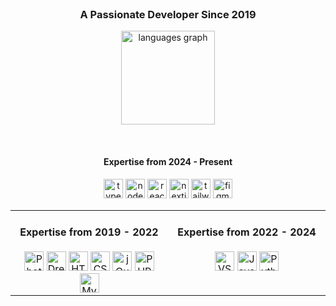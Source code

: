 <div align="center">
  <br>
  <h3>A Passionate Developer Since 2019</h3>
</div>

<div align="center">
  
  <img
    src="https://github-readme-stats.vercel.app/api/top-langs?username=mshsheikh&locale=en&hide_title=false&layout=compact&card_width=320&langs_count=5&theme=dracula&hide_border=false"
    height="150" alt="languages graph" />
</div>

<br>

<div align="center">
  <h4>Expertise from 2024 - Present</h4>
  <img src="https://cdn.jsdelivr.net/gh/devicons/devicon/icons/typescript/typescript-original.svg" height="31" alt="typescript logo" />
  <img src="https://cdn.simpleicons.org/nodedotjs/339933" height="31" alt="nodejs logo" />
  <img src="https://cdn.jsdelivr.net/gh/devicons/devicon/icons/react/react-original.svg" height="31" alt="react logo" />
  <img src="https://cdn.jsdelivr.net/gh/devicons/devicon/icons/nextjs/nextjs-original.svg" height="31" alt="nextjs logo" />
  <img src="https://cdn.simpleicons.org/tailwindcss/06B6D4" height="31" alt="tailwindcss logo" />
  <img src="https://cdn.simpleicons.org/figma/F24E1E" height="31" alt="figma logo" />
</div>


<div align="center">
  <table style="border: none; width: 100%; table-layout: fixed;">
    <tr>
      <!-- Left Column -->
      <td align="center" valign="top" width="50%">
        <h4>Expertise from 2019 - 2022</h4>
        <img src="https://cdn.jsdelivr.net/gh/devicons/devicon/icons/photoshop/photoshop-line.svg" height="31" alt="Photoshop Logo" />
        <img src="https://cdn.jsdelivr.net/gh/devicons/devicon/icons/dreamweaver/dreamweaver-plain.svg" height="31" alt="Dreamweaver Logo" />
        <img src="https://cdn.jsdelivr.net/gh/devicons/devicon/icons/html5/html5-original.svg" height="31" alt="HTML5 Logo" />
        <img src="https://cdn.jsdelivr.net/gh/devicons/devicon/icons/css3/css3-original.svg" height="31" alt="CSS3 Logo" />
        <img src="https://cdn.jsdelivr.net/gh/devicons/devicon/icons/jquery/jquery-original.svg" height="31" alt="jQuery Logo" />
        <img src="https://cdn.jsdelivr.net/gh/devicons/devicon/icons/php/php-original.svg" height="31" alt="PHP Logo" />
        <img src="https://cdn.jsdelivr.net/gh/devicons/devicon/icons/mysql/mysql-original.svg" height="31" alt="MySQL Logo" />
      </td>
      <!-- Right Column -->
      <td align="center" valign="top" width="50%">
        <h4>Expertise from 2022 - 2024</h4>
        <img src="https://cdn.jsdelivr.net/gh/devicons/devicon/icons/vscode/vscode-original.svg" height="31" alt="VSCode Logo" />
        <img src="https://cdn.jsdelivr.net/gh/devicons/devicon/icons/javascript/javascript-original.svg" height="31" alt="JavaScript Logo" />
        <img src="https://cdn.jsdelivr.net/gh/devicons/devicon/icons/python/python-original.svg" height="31" alt="Python Logo" />
      </td>
    </tr>
  </table>
</div>
